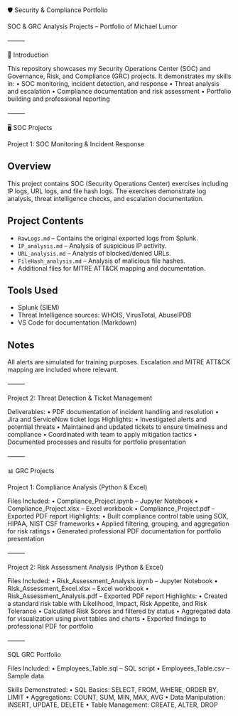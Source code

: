 🛡️ Security & Compliance Portfolio

SOC & GRC Analysis Projects – Portfolio of Michael Lumor

⸻

📌 Introduction

This repository showcases my Security Operations Center (SOC) and Governance, Risk, and Compliance (GRC) projects.
It demonstrates my skills in:
	•	SOC monitoring, incident detection, and response
	•	Threat analysis and escalation
	•	Compliance documentation and risk assessment
	•	Portfolio building and professional reporting

⸻

🖥️ SOC Projects

Project 1: SOC Monitoring & Incident Response

## Overview
This project contains SOC (Security Operations Center) exercises including IP logs, URL logs, and file hash logs. The exercises demonstrate log analysis, threat intelligence checks, and escalation documentation.

## Project Contents
- `RawLogs.md` – Contains the original exported logs from Splunk.
- `IP_analysis.md` – Analysis of suspicious IP activity.
- `URL_analysis.md` – Analysis of blocked/denied URLs.
- `FileHash_analysis.md` – Analysis of malicious file hashes.
- Additional files for MITRE ATT&CK mapping and documentation.

## Tools Used
- Splunk (SIEM)
- Threat Intelligence sources: WHOIS, VirusTotal, AbuseIPDB
- VS Code for documentation (Markdown)

## Notes
All alerts are simulated for training purposes. Escalation and MITRE ATT&CK mapping are included where relevant.

⸻

Project 2: Threat Detection & Ticket Management

Deliverables:
	•	PDF documentation of incident handling and resolution
	•	Jira and ServiceNow ticket logs
Highlights:
	•	Investigated alerts and potential threats
	•	Maintained and updated tickets to ensure timeliness and compliance
	•	Coordinated with team to apply mitigation tactics
	•	Documented processes and results for portfolio presentation

⸻

📊 GRC Projects

Project 1: Compliance Analysis (Python & Excel)

Files Included:
	•	Compliance_Project.ipynb – Jupyter Notebook
	•	Compliance_Project.xlsx – Excel workbook
	•	Compliance_Project.pdf – Exported PDF report
Highlights:
	•	Built compliance control table using SOX, HIPAA, NIST CSF frameworks
	•	Applied filtering, grouping, and aggregation for risk ratings
	•	Generated professional PDF documentation for portfolio presentation

⸻

Project 2: Risk Assessment Analysis (Python & Excel)

Files Included:
	•	Risk_Assessment_Analysis.ipynb – Jupyter Notebook
	•	Risk_Assessment_Excel.xlsx – Excel workbook
	•	Risk_Assessment_Analysis.pdf – Exported PDF report
Highlights:
	•	Created a standard risk table with Likelihood, Impact, Risk Appetite, and Risk Tolerance
	•	Calculated Risk Scores and filtered by status
	•	Aggregated data for visualization using pivot tables and charts
	•	Exported findings to professional PDF for portfolio

⸻

SQL GRC Portfolio

Files Included:
	•	Employees_Table.sql – SQL script
	•	Employees_Table.csv – Sample data

Skills Demonstrated:
	•	SQL Basics: SELECT, FROM, WHERE, ORDER BY, LIMIT
	•	Aggregations: COUNT, SUM, MIN, MAX, AVG
	•	Data Manipulation: INSERT, UPDATE, DELETE
	•	Table Management: CREATE, ALTER, DROP

